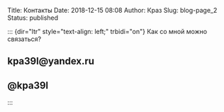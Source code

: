 Title: Контакты
Date: 2018-12-15 08:08
Author: Краз
Slug: blog-page_2
Status: published

::: {dir="ltr" style="text-align: left;" trbidi="on"}
Как со мной можно связаться?  
  

kpa39l\@yandex.ru
-----------------

\@kpa39l
--------

<div>

  

</div>
:::
